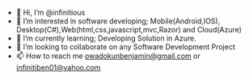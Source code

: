 - 👋 Hi, I’m @infinitious
- 👀 I’m interested in software developing; Mobile(Android,IOS), Desktop(C#),Web(html,css,javascript,mvc,Razor) and Cloud(Azure)
- 🌱 I’m currently learning; Developing Solution in Azure.
- 💞️ I’m looking to collaborate on any Software Development Project
- 📫 How to reach me owadokunbenjamin@gmail.com or infinitiben01@yahoo.com

<!---
infinitious/infinitious is a ✨ special ✨ repository because its `README.md` (this file) appears on your GitHub profile.
You can click the Preview link to take a look at your changes.
--->
